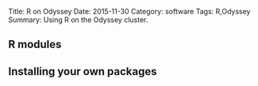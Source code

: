 Title: R on Odyssey
Date: 2015-11-30
Category: software
Tags: R,Odyssey
Summary: Using R on the Odyssey cluster.

## R modules

## Installing your own packages





